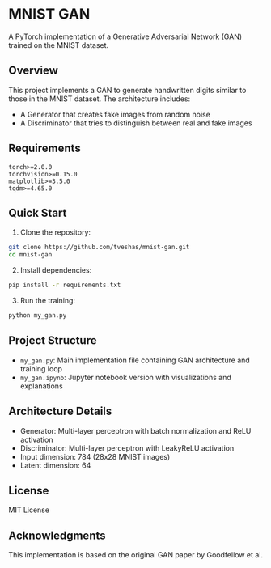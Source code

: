 # MNIST GAN

A PyTorch implementation of a Generative Adversarial Network (GAN) trained on the MNIST dataset.

## Overview
This project implements a GAN to generate handwritten digits similar to those in the MNIST dataset. The architecture includes:
- A Generator that creates fake images from random noise
- A Discriminator that tries to distinguish between real and fake images

## Requirements
```
torch>=2.0.0
torchvision>=0.15.0
matplotlib>=3.5.0
tqdm>=4.65.0
```

## Quick Start
1. Clone the repository:
```bash
git clone https://github.com/tveshas/mnist-gan.git
cd mnist-gan
```

2. Install dependencies:
```bash
pip install -r requirements.txt
```

3. Run the training:
```bash
python my_gan.py
```

## Project Structure
- `my_gan.py`: Main implementation file containing GAN architecture and training loop
- `my_gan.ipynb`: Jupyter notebook version with visualizations and explanations

## Architecture Details
- Generator: Multi-layer perceptron with batch normalization and ReLU activation
- Discriminator: Multi-layer perceptron with LeakyReLU activation
- Input dimension: 784 (28x28 MNIST images)
- Latent dimension: 64

## License
MIT License

## Acknowledgments
This implementation is based on the original GAN paper by Goodfellow et al.
